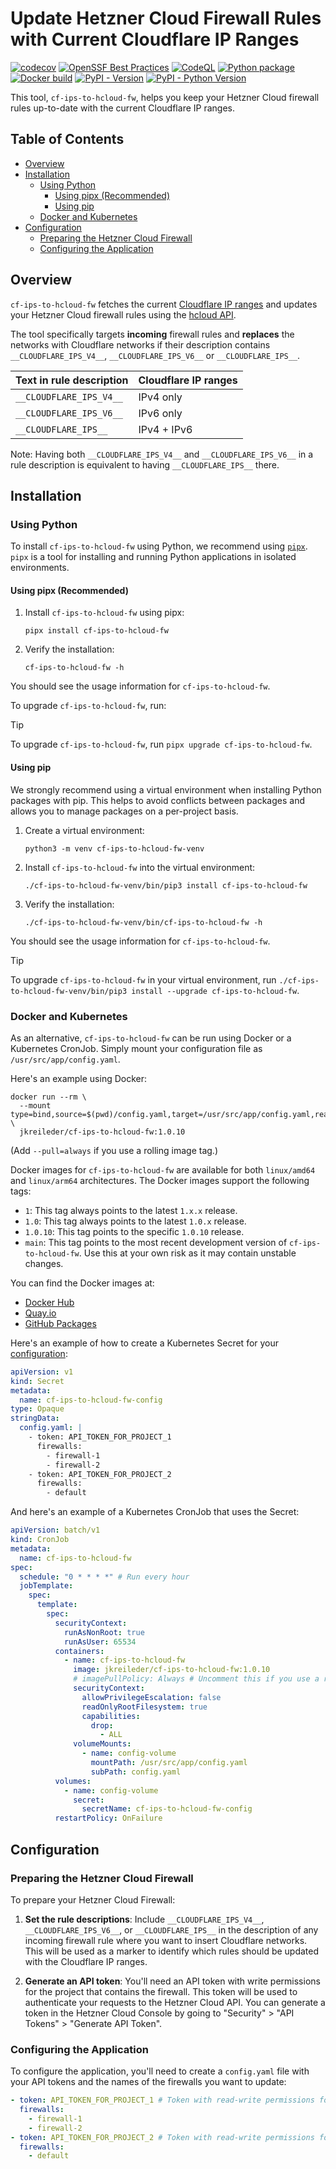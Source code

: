 # Update Hetzner Cloud Firewall Rules with Current Cloudflare IP Ranges  <!-- omit in toc -->

[![codecov](https://codecov.io/gh/jkreileder/cf-ips-to-hcloud-fw/graph/badge.svg?token=PCP1F2XWAT)](https://codecov.io/gh/jkreileder/cf-ips-to-hcloud-fw)
[![OpenSSF Best Practices](https://www.bestpractices.dev/projects/8275/badge)](https://www.bestpractices.dev/projects/8275)
[![CodeQL](https://github.com/jkreileder/cf-ips-to-hcloud-fw/actions/workflows/codeql.yaml/badge.svg)](https://github.com/jkreileder/cf-ips-to-hcloud-fw/actions/workflows/codeql.yaml)
[![Python package](https://github.com/jkreileder/cf-ips-to-hcloud-fw/actions/workflows/python-package.yaml/badge.svg)](https://github.com/jkreileder/cf-ips-to-hcloud-fw/actions/workflows/python-package.yaml)
[![Docker build](https://github.com/jkreileder/cf-ips-to-hcloud-fw/actions/workflows/docker.yaml/badge.svg)](https://github.com/jkreileder/cf-ips-to-hcloud-fw/actions/workflows/docker.yaml)
[![PyPI - Version](https://img.shields.io/pypi/v/cf-ips-to-hcloud-fw)](https://pypi.org/project/cf-ips-to-hcloud-fw/)
[![PyPI - Python Version](https://img.shields.io/pypi/pyversions/cf-ips-to-hcloud-fw?logo=python)](https://pypi.org/project/cf-ips-to-hcloud-fw/)

This tool, `cf-ips-to-hcloud-fw`, helps you keep your Hetzner Cloud firewall
rules up-to-date with the current Cloudflare IP ranges.

## Table of Contents <!-- omit in toc -->

- [Overview](#overview)
- [Installation](#installation)
  - [Using Python](#using-python)
    - [Using pipx (Recommended)](#using-pipx-recommended)
    - [Using pip](#using-pip)
  - [Docker and Kubernetes](#docker-and-kubernetes)
- [Configuration](#configuration)
  - [Preparing the Hetzner Cloud Firewall](#preparing-the-hetzner-cloud-firewall)
  - [Configuring the Application](#configuring-the-application)

## Overview

`cf-ips-to-hcloud-fw` fetches the current [Cloudflare IP
ranges](https://www.cloudflare.com/ips/) and updates your Hetzner Cloud firewall
rules using the [hcloud
API](https://docs.hetzner.cloud/#firewall-actions-set-rules).

The tool specifically targets **incoming** firewall rules and **replaces** the
networks with Cloudflare networks if their description contains
`__CLOUDFLARE_IPS_V4__`, `__CLOUDFLARE_IPS_V6__` or `__CLOUDFLARE_IPS__`.

| Text in rule description | Cloudflare IP ranges |
| ------------------------ | -------------------- |
| `__CLOUDFLARE_IPS_V4__`  | IPv4 only            |
| `__CLOUDFLARE_IPS_V6__`  | IPv6 only            |
| `__CLOUDFLARE_IPS__`     | IPv4 + IPv6          |

Note: Having both `__CLOUDFLARE_IPS_V4__` and `__CLOUDFLARE_IPS_V6__` in a rule
description is equivalent to having `__CLOUDFLARE_IPS__` there.

## Installation

### Using Python

To install `cf-ips-to-hcloud-fw` using Python, we recommend using
[`pipx`](https://pipx.pypa.io/).  `pipx` is a tool for installing and running
Python applications in isolated environments.

#### Using pipx (Recommended)

1. Install `cf-ips-to-hcloud-fw` using pipx:

    ```shell
    pipx install cf-ips-to-hcloud-fw
    ```

2. Verify the installation:

    ```shell
    cf-ips-to-hcloud-fw -h
    ```

You should see the usage information for `cf-ips-to-hcloud-fw`.

To upgrade `cf-ips-to-hcloud-fw`, run:

> [!TIP]
> To upgrade `cf-ips-to-hcloud-fw`, run `pipx upgrade cf-ips-to-hcloud-fw`.

#### Using pip

We strongly recommend using a virtual environment when installing Python
packages with pip. This helps to avoid conflicts between packages and allows you
to manage packages on a per-project basis.

1. Create a virtual environment:

    ```shell
    python3 -m venv cf-ips-to-hcloud-fw-venv
    ```

2. Install `cf-ips-to-hcloud-fw` into the virtual environment:

    ```shell
    ./cf-ips-to-hcloud-fw-venv/bin/pip3 install cf-ips-to-hcloud-fw
    ```

3. Verify the installation:

    ```shell
    ./cf-ips-to-hcloud-fw-venv/bin/cf-ips-to-hcloud-fw -h
    ```

You should see the usage information for `cf-ips-to-hcloud-fw`.

> [!TIP]
> To upgrade `cf-ips-to-hcloud-fw` in your virtual environment, run
> `./cf-ips-to-hcloud-fw-venv/bin/pip3 install --upgrade cf-ips-to-hcloud-fw`.

### Docker and Kubernetes

As an alternative, `cf-ips-to-hcloud-fw` can be run using Docker or a Kubernetes
CronJob.  Simply mount your configuration file as `/usr/src/app/config.yaml`.

Here's an example using Docker:

```shell
docker run --rm \
  --mount type=bind,source=$(pwd)/config.yaml,target=/usr/src/app/config.yaml,readonly \
  jkreileder/cf-ips-to-hcloud-fw:1.0.10
```

(Add `--pull=always` if you use a rolling image tag.)

Docker images for `cf-ips-to-hcloud-fw` are available for both `linux/amd64` and
`linux/arm64` architectures.  The Docker images support the following tags:

- `1`: This tag always points to the latest `1.x.x` release.
- `1.0`: This tag always points to the latest `1.0.x` release.
- `1.0.10`: This tag points to the specific `1.0.10` release.
- `main`: This tag points to the most recent development version of
  `cf-ips-to-hcloud-fw`. Use this at your own risk as it may contain unstable
  changes.

You can find the Docker images at:

- [Docker Hub](https://hub.docker.com/r/jkreileder/cf-ips-to-hcloud-fw)
- [Quay.io](https://quay.io/repository/jkreileder/cf-ips-to-hcloud-fw)
- [GitHub Packages](https://github.com/jkreileder/cf-ips-to-hcloud-fw/pkgs/container/cf-ips-to-hcloud-fw)

Here's an example of how to create a Kubernetes Secret for your
[configuration](#configuration):

```yaml
apiVersion: v1
kind: Secret
metadata:
  name: cf-ips-to-hcloud-fw-config
type: Opaque
stringData:
  config.yaml: |
    - token: API_TOKEN_FOR_PROJECT_1
      firewalls:
        - firewall-1
        - firewall-2
    - token: API_TOKEN_FOR_PROJECT_2
      firewalls:
        - default
```

And here's an example of a Kubernetes CronJob that uses the Secret:

```yaml
apiVersion: batch/v1
kind: CronJob
metadata:
  name: cf-ips-to-hcloud-fw
spec:
  schedule: "0 * * * *" # Run every hour
  jobTemplate:
    spec:
      template:
        spec:
          securityContext:
            runAsNonRoot: true
            runAsUser: 65534
          containers:
            - name: cf-ips-to-hcloud-fw
              image: jkreileder/cf-ips-to-hcloud-fw:1.0.10
              # imagePullPolicy: Always # Uncomment this if you use a rolling image tag
              securityContext:
                allowPrivilegeEscalation: false
                readOnlyRootFilesystem: true
                capabilities:
                  drop:
                    - ALL
              volumeMounts:
                - name: config-volume
                  mountPath: /usr/src/app/config.yaml
                  subPath: config.yaml
          volumes:
            - name: config-volume
              secret:
                secretName: cf-ips-to-hcloud-fw-config
          restartPolicy: OnFailure
```

## Configuration

### Preparing the Hetzner Cloud Firewall

To prepare your Hetzner Cloud Firewall:

1. **Set the rule descriptions**: Include `__CLOUDFLARE_IPS_V4__`,
   `__CLOUDFLARE_IPS_V6__`, or `__CLOUDFLARE_IPS__` in the description of any
   incoming firewall rule where you want to insert Cloudflare networks. This
   will be used as a marker to identify which rules should be updated with the
   Cloudflare IP ranges.

2. **Generate an API token**: You'll need an API token with write permissions
   for the project that contains the firewall. This token will be used to
   authenticate your requests to the Hetzner Cloud API. You can generate a token
   in the Hetzner Cloud Console by going to "Security" > "API Tokens" >
   "Generate API Token".

### Configuring the Application

To configure the application, you'll need to create a `config.yaml` file with
your API tokens and the names of the firewalls you want to update:

```yaml
- token: API_TOKEN_FOR_PROJECT_1 # Token with read-write permissions for a Hetzner Cloud project
  firewalls:
    - firewall-1
    - firewall-2
- token: API_TOKEN_FOR_PROJECT_2 # Token with read-write permissions for another Hetzner Cloud project
  firewalls:
    - default
```
